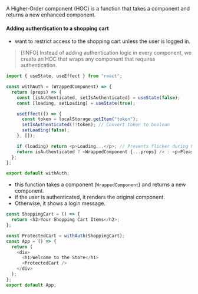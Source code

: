 A Higher-Order component (HOC) is a function that takes a component and returns a new enhanced component.

#### Adding authentication to a shopping cart
- want to restrict access to the shopping cart unless the user is logged in.

> [!INFO] Instead of adding authentication logic in every component, we create an HOC that wraps any component that requires authentication.

```js
import { useState, useEffect } from "react";

const withAuth = (WrappedComponent) => {
  return (props) => {
    const [isAuthenticated, setIsAuthenticated] = useState(false);
    const [loading, setLoading] = useState(true);

    useEffect(() => {
      const token = localStorage.getItem("token");
      setIsAuthenticated(!!token); // Convert token to boolean
      setLoading(false);
    }, []);

    if (loading) return <p>Loading...</p>; // Prevents flicker during hydration
    return isAuthenticated ? <WrappedComponent {...props} /> : <p>Please log in to continue.</p>;
  };
};

export default withAuth;

```
- this function takes a component (`WrappedComponent`) and returns a new component.
- if the user is authenticated, it renders the original component.
- Otherwise, it shows a login message.

```js
const ShoppingCart = () => {
  return <h2>Your Shopping Cart Items</h2>;
};
```

```js
const ProtectedCart = withAuth(ShoppingCart);
const App = () => {
  return (
    <div>
      <h1>Welcome to the Store</h1>
      <ProtectedCart />
    </div>
  );
};
export default App;
```